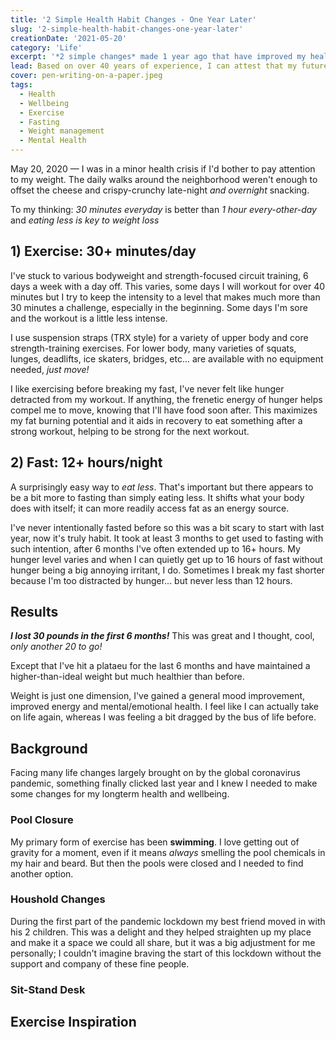 ```yaml
---
title: '2 Simple Health Habit Changes - One Year Later'
slug: '2-simple-health-habit-changes-one-year-later'
creationDate: '2021-05-20'
category: 'Life'
excerpt: '*2 simple changes* made 1 year ago that have improved my health.'
lead: Based on over 40 years of experience, I can attest that my future days *and weight* are dependent on my daily habits. **Duh, *right‽*** The lesson finally sunk in and *—with my focus on health—* I've been able to stick to *2 simple daily habit changes*.
cover: pen-writing-on-a-paper.jpeg
tags:
  - Health
  - Wellbeing
  - Exercise
  - Fasting
  - Weight management
  - Mental Health
---
```


May 20, 2020 — I was in a minor health crisis if I'd bother to pay attention to my weight. The daily walks around the neighborhood weren't enough to offset the cheese and crispy-crunchy late-night *and overnight* snacking.

To my thinking: *30 minutes everyday* is better than *1 hour every-other-day* and *eating less is key to weight loss*

## 1) Exercise: 30+ minutes/day

I've stuck to various bodyweight and strength-focused circuit training, 6 days a week with a day off. This varies, some days I will workout for over 40 minutes but I try to keep the intensity to a level that makes much more than 30 minutes a challenge, especially in the beginning. Some days I'm sore and the workout is a little less intense.

I use suspension straps (TRX style) for a variety of upper body and core strength-training exercises. For lower body, many varieties of squats, lunges, deadlifts, ice skaters, bridges, etc... are available with no equipment needed, *just move!*

I like exercising before breaking my fast, I've never felt like hunger detracted from my workout. If anything, the frenetic energy of hunger helps compel me to move, knowing that I'll have food soon after. This maximizes my fat burning potential and it aids in recovery to eat something after a strong workout, helping to be strong for the next workout.

## 2) Fast: 12+ hours/night

A surprisingly easy way to *eat less*. That's important but there appears to be a bit more to fasting than simply eating less. It shifts what your body does with itself; it can more readily access fat as an energy source.

I've never intentionally fasted before so this was a bit scary to start with last year, now it's truly habit. It took at least 3 months to get used to fasting with such intention, after 6 months I've often extended up to 16+ hours. My hunger level varies and when I can quietly get up to 16 hours of fast without hunger being a big annoying irritant, I do. Sometimes I break my fast shorter because I'm too distracted by hunger... but never less than 12 hours.

## Results

***I lost 30 pounds in the first 6 months!*** This was great and I thought, cool, *only another 20 to go!*

Except that I've hit a plataeu for the last 6 months and have maintained a higher-than-ideal weight but much healthier than before.

Weight is just one dimension, I've gained a general mood improvement, improved energy and mental/emotional health. I feel like I can actually take on life again, whereas I was feeling a bit dragged by the bus of life before.

## Background

Facing many life changes largely brought on by the global coronavirus pandemic, something finally clicked last year and I knew I needed to make some changes for my longterm health and wellbeing.

### Pool Closure

My primary form of exercise has been **swimming**. I love getting out of gravity for a moment, even if it means *always* smelling the pool chemicals in my hair and beard. But then the pools were closed and I needed to find another option.

### Houshold Changes

During the first part of the pandemic lockdown my best friend moved in with his 2 children. This was a delight and they helped straighten up my place and make it a space we could all share, but it was a big adjustment for me personally; I couldn't imagine braving the start of this lockdown without the support and company of these fine people.

### Sit-Stand Desk

## Exercise Inspiration